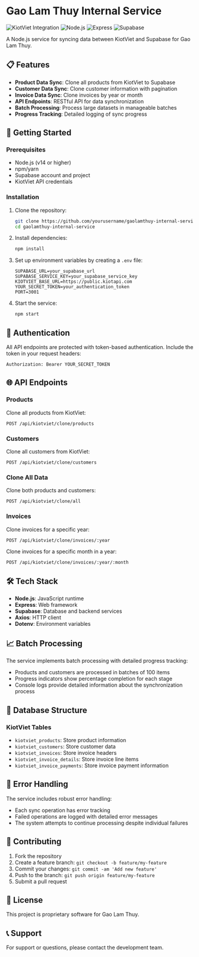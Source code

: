 # Gao Lam Thuy Internal Service

![KiotViet Integration](https://img.shields.io/badge/KiotViet-Integration-blue)
![Node.js](https://img.shields.io/badge/Node.js-v14+-green)
![Express](https://img.shields.io/badge/Express-4.x-lightgrey)
![Supabase](https://img.shields.io/badge/Supabase-Database-orange)

A Node.js service for syncing data between KiotViet and Supabase for Gao Lam Thuy.

## 📋 Features

- **Product Data Sync**: Clone all products from KiotViet to Supabase
- **Customer Data Sync**: Clone customer information with pagination
- **Invoice Data Sync**: Clone invoices by year or month
- **API Endpoints**: RESTful API for data synchronization
- **Batch Processing**: Process large datasets in manageable batches
- **Progress Tracking**: Detailed logging of sync progress

## 🚀 Getting Started

### Prerequisites

- Node.js (v14 or higher)
- npm/yarn
- Supabase account and project
- KiotViet API credentials

### Installation

1. Clone the repository:
   ```bash
   git clone https://github.com/yourusername/gaolamthuy-internal-service.git
   cd gaolamthuy-internal-service
   ```

2. Install dependencies:
   ```bash
   npm install
   ```

3. Set up environment variables by creating a `.env` file:
   ```
   SUPABASE_URL=your_supabase_url
   SUPABASE_SERVICE_KEY=your_supabase_service_key
   KIOTVIET_BASE_URL=https://public.kiotapi.com
   YOUR_SECRET_TOKEN=your_authentication_token
   PORT=3001
   ```

4. Start the service:
   ```bash
   npm start
   ```

## 🔑 Authentication

All API endpoints are protected with token-based authentication. Include the token in your request headers:

```
Authorization: Bearer YOUR_SECRET_TOKEN
```

## 🌐 API Endpoints

### Products

Clone all products from KiotViet:
```
POST /api/kiotviet/clone/products
```

### Customers

Clone all customers from KiotViet:
```
POST /api/kiotviet/clone/customers
```

### Clone All Data

Clone both products and customers:
```
POST /api/kiotviet/clone/all
```

### Invoices

Clone invoices for a specific year:
```
POST /api/kiotviet/clone/invoices/:year
```

Clone invoices for a specific month in a year:
```
POST /api/kiotviet/clone/invoices/:year/:month
```

## 🛠️ Tech Stack

- **Node.js**: JavaScript runtime
- **Express**: Web framework
- **Supabase**: Database and backend services
- **Axios**: HTTP client
- **Dotenv**: Environment variables

## 📈 Batch Processing

The service implements batch processing with detailed progress tracking:

- Products and customers are processed in batches of 100 items
- Progress indicators show percentage completion for each stage
- Console logs provide detailed information about the synchronization process

## 🔄 Database Structure

### KiotViet Tables

- `kiotviet_products`: Store product information
- `kiotviet_customers`: Store customer data
- `kiotviet_invoices`: Store invoice headers
- `kiotviet_invoice_details`: Store invoice line items
- `kiotviet_invoice_payments`: Store invoice payment information

## 🧪 Error Handling

The service includes robust error handling:

- Each sync operation has error tracking
- Failed operations are logged with detailed error messages
- The system attempts to continue processing despite individual failures

## 📝 Contributing

1. Fork the repository
2. Create a feature branch: `git checkout -b feature/my-feature`
3. Commit your changes: `git commit -am 'Add new feature'`
4. Push to the branch: `git push origin feature/my-feature`
5. Submit a pull request

## 📄 License

This project is proprietary software for Gao Lam Thuy.

## 📞 Support

For support or questions, please contact the development team. 